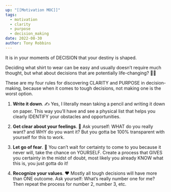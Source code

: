 ```yaml
---
up: "[[Motivation MOC]]"
tags:
  - motivation
  - clarity
  - purpose
  - decision_making
date: 2022-08-30
author: Tony Robbins
---
```

It is in your moments of DECISION that your destiny is shaped.

Deciding what shirt to wear can be easy and usually doesn’t require much thought, but what about decisions that are potentially life-changing? 🤔💭

These are my four rules for discovering CLARITY and PURPOSE in decision-making, because when it comes to tough decisions, not making one is the worst option.

1. **Write it down**. ✍
   Yes, I literally mean taking a pencil and writing it down on paper. This way you’ll have and see a physical list that helps you clearly IDENTIFY your obstacles and opportunities. 

2. **Get clear about your feelings**. 🔎
   Ask yourself: WHAT do you really want? and WHY do you want it? But you gotta be 100% transparent with yourself for this to work.

3. **Let go of fear**. 💪
   You can’t wait for certainty to come to you because it never will, take the chance on YOURSELF. Create a process that GIVES you certainty in the midst of doubt, most likely you already KNOW what this is, you just gotta do it! 

4. **Recognize your values**. ❤️
   Mostly all tough decisions will have more than ONE outcome. Ask yourself: What’s really number one for me? Then repeat the process for number 2, number 3, etc.